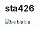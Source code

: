 # sta426
![bla](https://www.google.com/images/branding/googlelogo/1x/googlelogo_color_272x92dp.png)
[bla bla](www.google.com)
